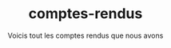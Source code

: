 ---
title: comptes-rendus
subtitle: Voicis tout les comptes rendus que nous avons
layout: documentation-category
type: comptes-rendus
show_sidebar: false
hero_height: is-small
---